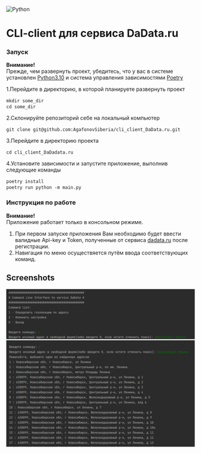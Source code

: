 ![Python](https://img.shields.io/badge/python-3670A0?style=for-the-badge&logo=python&logoColor=ffdd54)

# CLI-client для сервиса DaData.ru


### Запуск
**Внимание!**<br>
Прежде, чем развернуть проект, убедитесь, что у вас в системе установлен [Python3.10](https://www.python.org/downloads/) и система управления зависимостями [Poetry](https://python-poetry.org/docs/)


1.Перейдите в директорию, в которой планируете развернуть проект
```
mkdir some_dir
cd some_dir
```

2.Склонируйте репозиторий себе на локальный компьютер
```
git clone git@github.com:AgafonovSiberia/cli_client_DaData.ru.git
```

3.Перейдите в директорию проекта 
```
cd cli_client_DaDadata.ru
```

4.Установите зависимости и запустите приложение, выполнив следующие команды
```
poetry install
poetry run python -m main.py
```

### Инструкция по работе
**Внимание!**<br>
Приложение работает только в консольном режиме.

1. При первом запуске приложения Вам необходимо будет ввести валидные Api-key и Token, полученные от сервиса [dadata.ru](https://dadata.ru/) после регистрации.
2. Навигация по меню осуществяется путём ввода соответствующих команд.

## Screenshots

![alt text](https://github.com/AgafonovSiberia/cli_client_DaData.ru/blob/master/data/3.png)
![alt text](https://github.com/AgafonovSiberia/cli_client_DaData.ru/blob/master/data/4.png)
